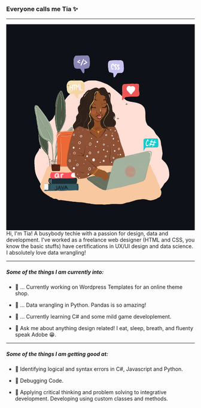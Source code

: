 ### Everyone calls me Tia ✨ 
---

<img align="right" width="550" height="550" src="https://github.com/tiaharris90/tiaharris90/blob/main/dark.png">

Hi, I'm Tia! A busybody techie with a passion for design, data and development. I've worked as a freelance web designer (HTML and CSS, you know the basic stuffs) have certifications in UX/UI design and data science. I absolutely love data wrangling!



---

##### Some of the things I am currently into:

 - 🌺 ... Currently working on Wordpress Templates for an  online theme shop.

 - 🌺 ... Data wrangling in Python. Pandas is so amazing!

 - 🌺 ... Currently learning C# and some mild game developlement.

 - 🌺 Ask me about anything design related! I eat, sleep, breath, and fluenty speak Adobe 😁.

---

##### Some of the things I am getting good at:

 
  - 🌺 Identifying logical and syntax errors in C#, Javascript and Python.

  - 🌺 Debugging Code.

  - 🌺 Applying critical thinking and problem solving to integrative development. Developing using custom classes and methods.

